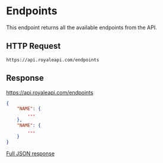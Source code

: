 # Endpoints

This endpoint returns all the available endpoints from the API.

## HTTP Request

`https://api.royaleapi.com/endpoints`

## Response

https://api.royaleapi.com/endpoints

```json
{
    "NAME": {
        ...
    },
    "NAME": {
        ...
    }
}
```

<a href="/json/endpoints.json">Full JSON response</a>